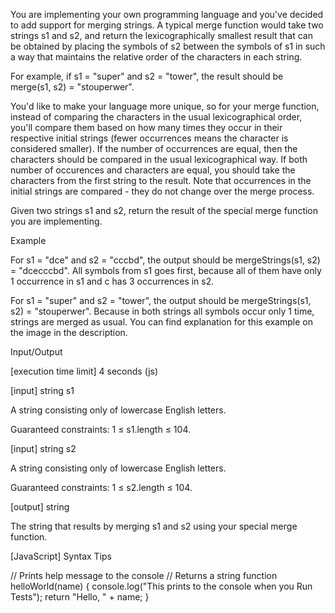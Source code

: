 You are implementing your own programming language and you've decided to add support for merging strings. A typical merge function would take two strings s1 and s2, and return the lexicographically smallest result that can be obtained by placing the symbols of s2 between the symbols of s1 in such a way that maintains the relative order of the characters in each string.

For example, if s1 = "super" and s2 = "tower", the result should be merge(s1, s2) = "stouperwer".



You'd like to make your language more unique, so for your merge function, instead of comparing the characters in the usual lexicographical order, you'll compare them based on how many times they occur in their respective initial strings (fewer occurrences means the character is considered smaller). If the number of occurrences are equal, then the characters should be compared in the usual lexicographical way. If both number of occurences and characters are equal, you should take the characters from the first string to the result. Note that occurrences in the initial strings are compared - they do not change over the merge process.

Given two strings s1 and s2, return the result of the special merge function you are implementing.

Example

For s1 = "dce" and s2 = "cccbd", the output should be
mergeStrings(s1, s2) = "dcecccbd".
All symbols from s1 goes first, because all of them have only 1 occurrence in s1 and c has 3 occurrences in s2.



For s1 = "super" and s2 = "tower", the output should be
mergeStrings(s1, s2) = "stouperwer".
Because in both strings all symbols occur only 1 time, strings are merged as usual. You can find explanation for this example on the image in the description.

Input/Output

[execution time limit] 4 seconds (js)

[input] string s1

A string consisting only of lowercase English letters.

Guaranteed constraints:
1 ≤ s1.length ≤ 104.

[input] string s2

A string consisting only of lowercase English letters.

Guaranteed constraints:
1 ≤ s2.length ≤ 104.

[output] string

The string that results by merging s1 and s2 using your special merge function.

[JavaScript] Syntax Tips

// Prints help message to the console
// Returns a string
function helloWorld(name) {
    console.log("This prints to the console when you Run Tests");
    return "Hello, " + name;
}
